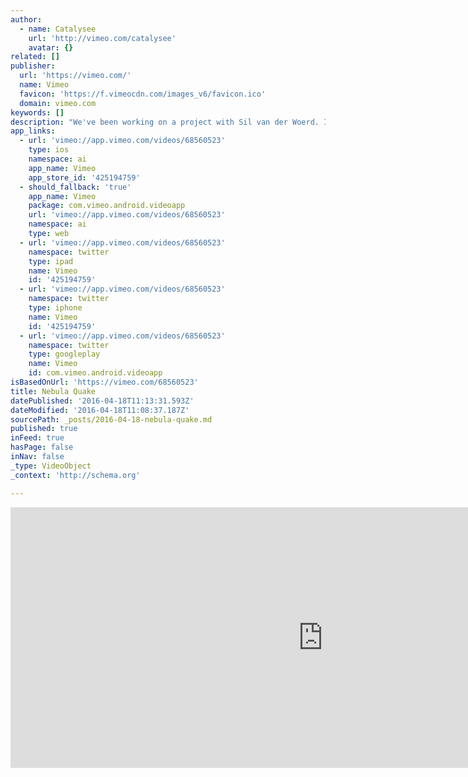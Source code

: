 ```yaml
---
author:
  - name: Catalysee
    url: 'http://vimeo.com/catalysee'
    avatar: {}
related: []
publisher:
  url: 'https://vimeo.com/'
  name: Vimeo
  favicon: 'https://f.vimeocdn.com/images_v6/favicon.ico'
  domain: vimeo.com
keywords: []
description: "We've been working on a project with Sil van der Woerd. It was about an autistic boy who feels alienated in our chaotic world that he is forced to inhabit (https://vimeo.com/54448337). Here are a few of the visuals we've made during that project."
app_links:
  - url: 'vimeo://app.vimeo.com/videos/68560523'
    type: ios
    namespace: ai
    app_name: Vimeo
    app_store_id: '425194759'
  - should_fallback: 'true'
    app_name: Vimeo
    package: com.vimeo.android.videoapp
    url: 'vimeo://app.vimeo.com/videos/68560523'
    namespace: ai
    type: web
  - url: 'vimeo://app.vimeo.com/videos/68560523'
    namespace: twitter
    type: ipad
    name: Vimeo
    id: '425194759'
  - url: 'vimeo://app.vimeo.com/videos/68560523'
    namespace: twitter
    type: iphone
    name: Vimeo
    id: '425194759'
  - url: 'vimeo://app.vimeo.com/videos/68560523'
    namespace: twitter
    type: googleplay
    name: Vimeo
    id: com.vimeo.android.videoapp
isBasedOnUrl: 'https://vimeo.com/68560523'
title: Nebula Quake
datePublished: '2016-04-18T11:13:31.593Z'
dateModified: '2016-04-18T11:08:37.187Z'
sourcePath: _posts/2016-04-18-nebula-quake.md
published: true
inFeed: true
hasPage: false
inNav: false
_type: VideoObject
_context: 'http://schema.org'

---
```

<iframe src="https://cdn.embedly.com/widgets/media.html?src=https%3A%2F%2Fplayer.vimeo.com%2Fvideo%2F68560523&amp;url=https%3A%2F%2Fvimeo.com%2F68560523&amp;image=http%3A%2F%2Fi.vimeocdn.com%2Fvideo%2F442120280_1280.jpg&amp;key=b7d04c9b404c499eba89ee7072e1c4f7&amp;type=text%2Fhtml&amp;schema=vimeo" width="1000" height="417" scrolling="no" frameborder="0" allowfullscreen="" style=""></iframe>